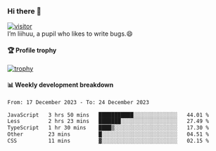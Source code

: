 ### Hi there 👋
[![visitor](https://visitor-badge.glitch.me/badge?page_id=liihuu&right_color=blue)](https://github.com/liihuu)<br>
I’m liihuu, a pupil who likes to write bugs.😄


#### 🏆 Profile trophy
[![trophy](https://github-profile-trophy.vercel.app?username=liihuu&margin-w=16&margin-h=16&rank=-C,-B)](https://github.com/liihuu)


#### 📊 Weekly development breakdown
<!--START_SECTION:waka-->

```txt
From: 17 December 2023 - To: 24 December 2023

JavaScript   3 hrs 50 mins   ███████████░░░░░░░░░░░░░░   44.01 %
Less         2 hrs 23 mins   ███████░░░░░░░░░░░░░░░░░░   27.49 %
TypeScript   1 hr 30 mins    ████▒░░░░░░░░░░░░░░░░░░░░   17.30 %
Other        23 mins         █░░░░░░░░░░░░░░░░░░░░░░░░   04.51 %
CSS          11 mins         ▓░░░░░░░░░░░░░░░░░░░░░░░░   02.15 %
```

<!--END_SECTION:waka-->

<!--
**liihuu/liihuu** is a ✨ _special_ ✨ repository because its `README.md` (this file) appears on your GitHub profile.

Here are some ideas to get you started:

- 🔭 I’m currently working on ...
- 🌱 I’m currently learning ...
- 👯 I’m looking to collaborate on ...
- 🤔 I’m looking for help with ...
- 💬 Ask me about ...
- 📫 How to reach me: ...
- 😄 Pronouns: ...
- ⚡ Fun fact: ...
-->

